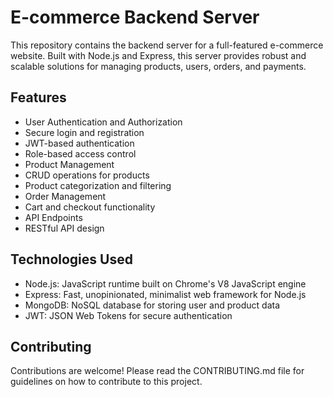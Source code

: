 # E-commerce Backend Server

This repository contains the backend server for a full-featured e-commerce website. Built with Node.js and Express, this server provides robust and scalable solutions for managing products, users, orders, and payments.

## Features

- User Authentication and Authorization
- Secure login and registration
- JWT-based authentication
- Role-based access control
- Product Management
- CRUD operations for products
- Product categorization and filtering
- Order Management
- Cart and checkout functionality
- API Endpoints
- RESTful API design

## Technologies Used

- Node.js: JavaScript runtime built on Chrome's V8 JavaScript engine
- Express: Fast, unopinionated, minimalist web framework for Node.js
- MongoDB: NoSQL database for storing user and product data
- JWT: JSON Web Tokens for secure authentication

## Contributing

Contributions are welcome! Please read the CONTRIBUTING.md file for guidelines on how to contribute to this project.
